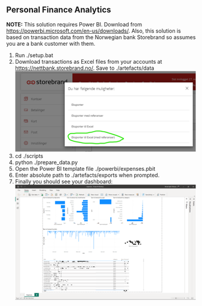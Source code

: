 ## Personal Finance Analytics

<b>NOTE:</b> This solution requires Power BI. Download from https://powerbi.microsoft.com/en-us/downloads/. Also, this solution is based on transaction data from the Norwegian bank Storebrand so assumes you are a bank customer with them.

1. Run ./setup.bat
2. Download transactions as Excel files from your accounts at https://nettbank.storebrand.no/. Save to ./artefacts/data
    ![Export data](./artefacts/screenshots/export_data.png)
3. cd ./scripts
4. python ./prepare_data.py
5. Open the Power BI template file ./powerbi/expenses.pbit
6. Enter absolute path to ./artefacts/exports when prompted.
7. Finally you should see your dashboard:
    ![Dashboard](./artefacts/screenshots/dashboard.png)